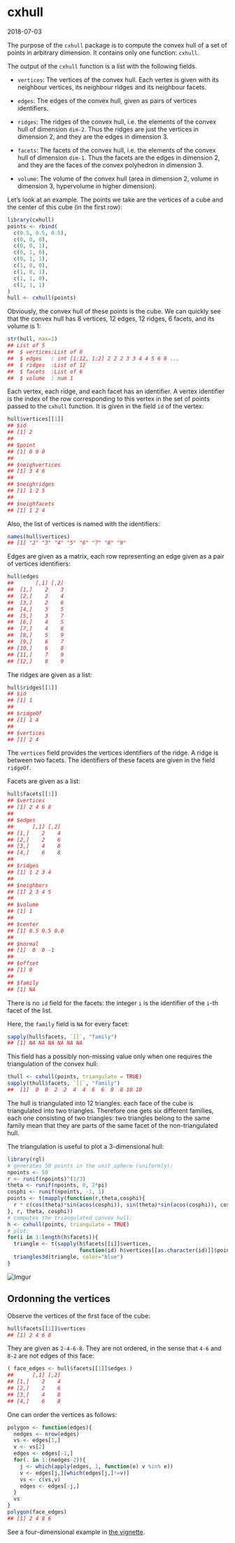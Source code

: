 cxhull
================
2018-07-03

The purpose of the `cxhull` package is to compute the convex hull of a
set of points in arbitrary dimension. It contains only one function:
`cxhull`.

The output of the `cxhull` function is a list with the following fields.

  - `vertices`: The vertices of the convex hull. Each vertex is given
    with its neighbour vertices, its neighbour ridges and its neighbour
    facets.

  - `edges`: The edges of the convex hull, given as pairs of vertices
    identifiers.

  - `ridges`: The ridges of the convex hull, i.e. the elements of the
    convex hull of dimension `dim-2`. Thus the ridges are just the
    vertices in dimension 2, and they are the edges in dimension 3.

  - `facets`: The facets of the convex hull, i.e. the elements of the
    convex hull of dimension `dim-1`. Thus the facets are the edges in
    dimension 2, and they are the faces of the convex polyhedron in
    dimension 3.

  - `volume`: The volume of the convex hull (area in dimension 2, volume
    in dimension 3, hypervolume in higher dimension).

Let’s look at an example. The points we take are the vertices of a cube
and the center of this cube (in the first row):

``` r
library(cxhull)
points <- rbind(
  c(0.5, 0.5, 0.5),
  c(0, 0, 0),
  c(0, 0, 1),
  c(0, 1, 0),
  c(0, 1, 1),
  c(1, 0, 0),
  c(1, 0, 1),
  c(1, 1, 0),
  c(1, 1, 1)
)
hull <- cxhull(points)
```

Obviously, the convex hull of these points is the cube. We can quickly
see that the convex hull has 8 vertices, 12 edges, 12 ridges, 6 facets,
and its volume is 1:

``` r
str(hull, max=1)
## List of 5
##  $ vertices:List of 8
##  $ edges   : int [1:12, 1:2] 2 2 2 3 3 4 4 5 6 6 ...
##  $ ridges  :List of 12
##  $ facets  :List of 6
##  $ volume  : num 1
```

Each vertex, each ridge, and each facet has an identifier. A vertex
identifier is the index of the row corresponding to this vertex in the
set of points passed to the `cxhull` function. It is given in the field
`id` of the vertex:

``` r
hull$vertices[[1]]
## $id
## [1] 2
## 
## $point
## [1] 0 0 0
## 
## $neighvertices
## [1] 3 4 6
## 
## $neighridges
## [1] 1 2 5
## 
## $neighfacets
## [1] 1 2 4
```

Also, the list of vertices is named with the identifiers:

``` r
names(hull$vertices)
## [1] "2" "3" "4" "5" "6" "7" "8" "9"
```

Edges are given as a matrix, each row representing an edge given as a
pair of vertices identifiers:

``` r
hull$edges
##       [,1] [,2]
##  [1,]    2    3
##  [2,]    2    4
##  [3,]    2    6
##  [4,]    3    5
##  [5,]    3    7
##  [6,]    4    5
##  [7,]    4    8
##  [8,]    5    9
##  [9,]    6    7
## [10,]    6    8
## [11,]    7    9
## [12,]    8    9
```

The ridges are given as a list:

``` r
hull$ridges[[1]]
## $id
## [1] 1
## 
## $ridgeOf
## [1] 1 4
## 
## $vertices
## [1] 2 4
```

The `vertices` field provides the vertices identifiers of the ridge. A
ridge is between two facets. The identifiers of these facets are given
in the field `ridgeOf`.

Facets are given as a list:

``` r
hull$facets[[1]]
## $vertices
## [1] 2 4 6 8
## 
## $edges
##      [,1] [,2]
## [1,]    2    4
## [2,]    2    6
## [3,]    4    8
## [4,]    6    8
## 
## $ridges
## [1] 1 2 3 4
## 
## $neighbors
## [1] 2 3 4 5
## 
## $volume
## [1] 1
## 
## $center
## [1] 0.5 0.5 0.0
## 
## $normal
## [1]  0  0 -1
## 
## $offset
## [1] 0
## 
## $family
## [1] NA
```

There is no `id` field for the facets: the integer `i` is the identifier
of the `i`-th facet of the list.

Here, the `family` field is `NA` for every facet:

``` r
sapply(hull$facets, `[[`, "family")
## [1] NA NA NA NA NA NA
```

This field has a possibly non-missing value only when one requires the
triangulation of the convex hull:

``` r
thull <- cxhull(points, triangulate = TRUE)
sapply(thull$facets, `[[`, "family")
##  [1]  0  0  2  2  4  4  6  6  8  8 10 10
```

The hull is triangulated into 12 triangles: each face of the cube is
triangulated into two triangles. Therefore one gets six different
families, each one consisting of two triangles: two triangles belong to
the same family mean that they are parts of the same facet of the
non-triangulated hull.

The triangulation is useful to plot a 3-dimensional hull:

``` r
library(rgl)
# generates 50 points in the unit sphere (uniformly):
npoints <- 50
r <- runif(npoints)^(1/3)
theta <- runif(npoints, 0, 2*pi)
cosphi <- runif(npoints, -1, 1)
points <- t(mapply(function(r,theta,cosphi){
  r * c(cos(theta)*sin(acos(cosphi)), sin(theta)*sin(acos(cosphi)), cosphi)
}, r, theta, cosphi))
# computes the triangulated convex hull:
h <- cxhull(points, triangulate = TRUE)
# plot:
for(i in 1:length(h$facets)){
  triangle <- t(sapply(h$facets[[i]]$vertices,
                       function(id) h$vertices[[as.character(id)]]$point))
  triangles3d(triangle, color="blue")
}
```

![Imgur](https://i.imgur.com/9Awcfg7.png)

## Ordonning the vertices

Observe the vertices of the first face of the cube:

``` r
hull$facets[[1]]$vertices
## [1] 2 4 6 8
```

They are given as `2-4-6-8`. They are not ordered, in the sense that
`4-6` and `8-2` are not edges of this face:

``` r
( face_edges <- hull$facets[[1]]$edges )
##      [,1] [,2]
## [1,]    2    4
## [2,]    2    6
## [3,]    4    8
## [4,]    6    8
```

One can order the vertices as follows:

``` r
polygon <- function(edges){
  nedges <- nrow(edges)
  vs <- edges[1,]
  v <- vs[2]
  edges <- edges[-1,]
  for(. in 1:(nedges-2)){
    j <- which(apply(edges, 1, function(e) v %in% e))
    v <- edges[j,][which(edges[j,]!=v)]
    vs <- c(vs,v)
    edges <- edges[-j,]
  }
  vs
}
polygon(face_edges)
## [1] 2 4 8 6
```

See a four-dimensional example in [the
vignette](https://cran.r-project.org/web/packages/cxhull/vignettes/truncated_tesseract.html).
